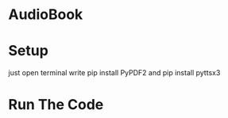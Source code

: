 # AudioBook
# Setup
just open terminal write pip install PyPDF2 and pip install pyttsx3
# Run The Code
